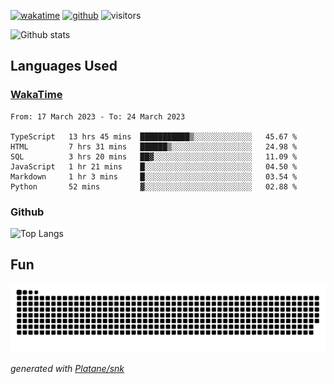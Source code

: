 [![wakatime](https://wakatime.com/badge/user/82c377cd-a54c-404c-b7df-177b313ca539.svg)](https://wakatime.com/@82c377cd-a54c-404c-b7df-177b313ca539)
[![github](https://img.shields.io/github/followers/xinthose?logo=github&style=plastic)](https://github.com/alanhamlett?tab=followers)
![visitors](https://visitor-badge.glitch.me/badge?page_id=xinthose&left_color=green&right_color=red)

![Github stats](https://github-readme-stats.vercel.app/api?username=xinthose&show_icons=true&theme=radical&count_private=true)

## Languages Used

### [WakaTime](https://wakatime.com/)
<!--START_SECTION:waka-->

```text
From: 17 March 2023 - To: 24 March 2023

TypeScript   13 hrs 45 mins  ███████████▒░░░░░░░░░░░░░   45.67 %
HTML         7 hrs 31 mins   ██████▒░░░░░░░░░░░░░░░░░░   24.98 %
SQL          3 hrs 20 mins   ██▓░░░░░░░░░░░░░░░░░░░░░░   11.09 %
JavaScript   1 hr 21 mins    █░░░░░░░░░░░░░░░░░░░░░░░░   04.50 %
Markdown     1 hr 3 mins     █░░░░░░░░░░░░░░░░░░░░░░░░   03.54 %
Python       52 mins         ▓░░░░░░░░░░░░░░░░░░░░░░░░   02.88 %
```

<!--END_SECTION:waka-->

### Github

![Top Langs](https://github-readme-stats.vercel.app/api/top-langs/?username=xinthose)

## Fun
![github contribution grid snake animation](https://raw.githubusercontent.com/xinthose/xinthose/output/github-contribution-grid-snake.svg)

_generated with [Platane/snk](https://github.com/Platane/snk)_
